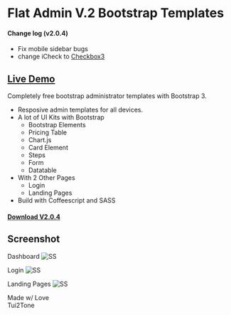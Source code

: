 # Flat Admin V.2 Bootstrap Templates

#### Change log (v2.0.4)

* Fix mobile sidebar bugs
* change iCheck to [Checkbox3](https://github.com/tui2tone/checkbox3)

## [Live Demo](http://tui2tone.github.io/flat-admin-bootstrap-templates/html/)

Completely free bootstrap administrator templates with Bootstrap 3.

- Resposive admin templates for all devices.
- A lot  of UI Kits with Bootstrap
  - Bootstrap Elements
  - Pricing Table
  - Chart.js
  - Card Element
  - Steps
  - Form
  - Datatable
- With 2 Other Pages
  - Login
  - Landing Pages
- Build with Coffeescript and SASS

#### [Download V2.0.4](https://github.com/tui2tone/flat-admin-bootstrap-templates/archive/v2.0.4.zip)

## Screenshot

Dashboard
![SS](http://tui2tone.github.io/templates/assets/img/flat-admin/flat-admin-v2-1.png)

Login
![SS](http://tui2tone.github.io/templates/assets/img/flat-admin/login-pages.png)

Landing Pages
![SS](http://tui2tone.github.io/templates/assets/img/flat-admin/landing-pages.png)

Made w/ Love<br>
Tui2Tone
